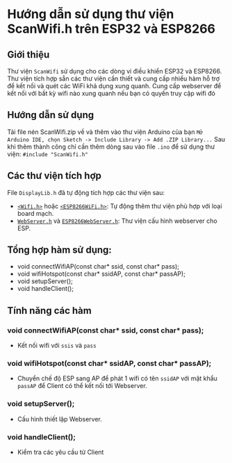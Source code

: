 # Hướng dẫn sử dụng thư viện ScanWifi.h trên ESP32 và ESP8266

## Giới thiệu
Thư viện `ScanWifi` sử dụng cho các dòng vi điều khiển ESP32 và ESP8266. Thư viện tích hợp sẵn các thư viện cần thiết và cung cấp nhiều hàm hỗ trợ để kết nối và quét các WiFi khả dụng xung quanh. Cung cấp webserver để kết nối với bất kỳ wifi nào xung quanh nếu bạn có quyền truy cập wifi đó

## Hướng dẫn sử dụng
Tải file nén ScanWifi.zip về và thêm vào thư viện Arduino của bạn `Mở Arduino IDE, chọn Sketch -> Include Library -> Add .ZIP Library...`
Sau khi thêm thành công chỉ cần thêm dòng sau vào file `.ino` để sử dụng thư viện:
`#include "ScanWifi.h"`

## Các thư viện tích hợp
File `DisplayLib.h` đã tự động tích hợp các thư viện sau:
- [`<Wifi.h>`](https://github.com/espressif/arduino-esp32/blob/master/libraries/WiFi/src/WiFi.h) hoặc [`<ESP8266WiFi.h>`](https://github.com/esp8266/Arduino/blob/master/libraries/ESP8266WiFi/src/ESP8266WiFi.h): Tự động thêm thư viện phù hợp với loại board mạch.
- [`WebServer.h`](https://github.com/espressif/arduino-esp32/blob/master/libraries/WebServer/src/WebServer.h) và [`ESP8266WebServer.h`](https://github.com/esp8266/Arduino/blob/master/libraries/ESP8266WebServer/src/ESP8266WebServer.h): Thư viện cấu hình webserver cho ESP.

## Tổng hợp hàm sử dụng:
- void connectWifiAP(const char* ssid, const char* pass);
- void wifiHotspot(const char* ssidAP, const char* passAP);
- void setupServer();
- void handleClient();

## Tính năng các hàm
### void connectWifiAP(const char* ssid, const char* pass);
- Kết nối wifi với `ssis` và `pass`

### void wifiHotspot(const char* ssidAP, const char* passAP);
- Chuyển chế độ ESP sang AP để phát 1 wifi có tên `ssidAP` với mật khẩu `passAP` để Client có thể kết nối tới Webserver.

### void setupServer();
- Cấu hình thiết lập Webserver.

### void handleClient();
- Kiểm tra các yêu cầu từ Client
